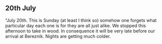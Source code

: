 ## 20th July

"July 20th. This is Sunday (at least I think so) somehow one forgets what particular day each one is for they are all just alike. We stopped this afternoon to take in wood. In consequence it will be very late before our arrival at Bereznik. Nights are getting much colder.
